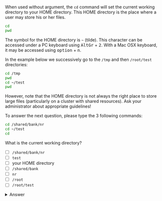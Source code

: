 When used without argument, the `cd` command will set the current working directory to your HOME directory. 
This HOME directory is the place where a user may store his or her files. 

```bash
cd 
pwd
```

The symbol for the HOME directory is `~` (tilde). This character can be accessed under a PC keyboard using <kbd>AltGr</kbd> + <kbd>2</kbd>. With a Mac OSX keyboard, it may be accessed using <kbd>option</kbd> + <kbd>n</kbd>. 

In the example below we successively go to the `/tmp` and then `/root/test` directories:

```bash
cd /tmp
pwd
cd ~/test
pwd
```

However, note that the HOME directory is not always the right place to store large files (particularly on a cluster with shared resources). 
Ask your administrator about appropriate guidelines!


To answer the next question, please type the 3 following commands:

```bash
cd /shared/bank/nr
cd ~/test
cd
```

What is the current working directory?

- [ ] `/shared/bank/nr`
- [ ] `test`
- [ ] your HOME directory
- [ ] `/shared/bank`
- [ ] `nr`
- [ ] `/root`
- [ ] `/root/test`

<details>
  <summary>Answer</summary>
  <p><tt>/root</tt> that is also <it>your HOME directory</it></p>
</details>
